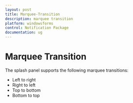 ```yaml
---
layout: post
title: Marquee-Transition
description: marquee transition
platform: windowsforms
control: Notification Package 
documentation: ug
---
```


# Marquee Transition

The splash panel supports the following marquee transitions:

* Left to right
* Right to left
* Top to bottom
* Bottom to top

